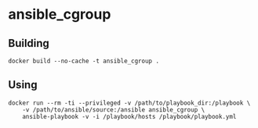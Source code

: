# ansible_cgroup

## Building

```
docker build --no-cache -t ansible_cgroup .
```

## Using

```
docker run --rm -ti --privileged -v /path/to/playbook_dir:/playbook \
    -v /path/to/ansible/source:/ansible ansible_cgroup \
    ansible-playbook -v -i /playbook/hosts /playbook/playbook.yml
```
